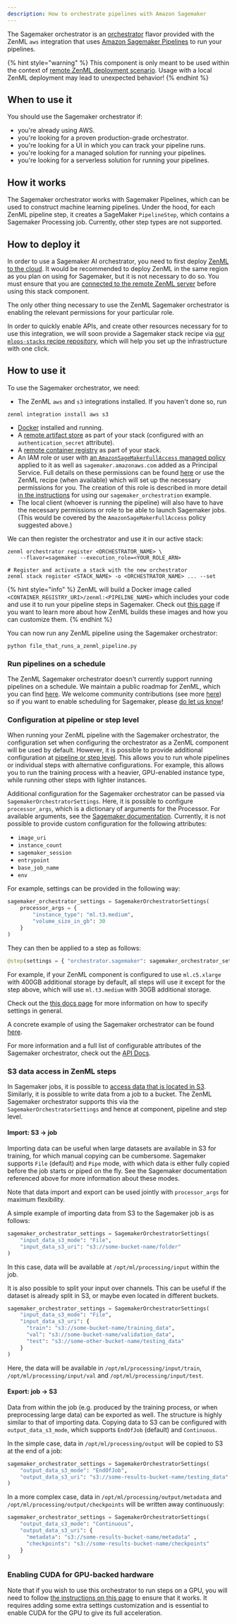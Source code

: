 ```yaml
---
description: How to orchestrate pipelines with Amazon Sagemaker
---
```


The Sagemaker orchestrator is an [orchestrator](./orchestrators.md) flavor provided
with the ZenML `aws` integration that uses [Amazon Sagemaker Pipelines](https://sagemaker-examples.readthedocs.io/en/latest/sagemaker-pipelines/index.html)
to run your pipelines.

{% hint style="warning" %}
This component is only meant to be used within the context of [remote ZenML deployment scenario](../../getting-started/deploying-zenml/deploying-zenml.md). Usage with a local ZenML deployment may lead to unexpected behavior!
{% endhint %}

## When to use it

You should use the Sagemaker orchestrator if:
* you're already using AWS.
* you're looking for a proven production-grade orchestrator.
* you're looking for a UI in which you can track your pipeline runs.
* you're looking for a managed solution for running your pipelines.
* you're looking for a serverless solution for running your pipelines.

## How it works
The Sagemaker orchestrator works with Sagemaker Pipelines, which can be used to construct machine learning pipelines. Under the hood, for each ZenML pipeline step, it creates a SageMaker `PipelineStep`, which contains a Sagemaker Processing job. Currently, other step types are not supported.

## How to deploy it

In order to use a Sagemaker AI orchestrator, you need to first deploy [ZenML to the
cloud](../../getting-started/deploying-zenml/deploying-zenml.md). It would be
recommended to deploy ZenML in the same region as you plan on using for
Sagemaker, but it is not necessary to do so. You must ensure that you are
[connected to the remote ZenML
server](../../starter-guide/production-fundamentals/production-fundamentals.md) before using this
stack component.

The only other thing necessary to use the ZenML Sagemaker orchestrator is
enabling the relevant permissions for your particular role.

In order to quickly enable APIs, and create other resources necessary for to use
this integration, we will soon provide a Sagemaker stack
recipe via [our `mlops-stacks` recipe repository](https://github.com/zenml-io/mlops-stacks), which
will help you set up the infrastructure with one click.

## How to use it

To use the Sagemaker orchestrator, we need:

* The ZenML `aws` and `s3` integrations installed. If you haven't done so, run 

```shell
zenml integration install aws s3
```

* [Docker](https://www.docker.com) installed and running.
* A [remote artifact store](../artifact-stores/artifact-stores.md) as part of 
your stack (configured with an `authentication_secret` attribute).
* A [remote container registry](../container-registries/container-registries.md) 
as part of your stack.
* An IAM role or user with [an `AmazonSageMakerFullAccess` managed policy](https://docs.aws.amazon.com/sagemaker/latest/dg/security-iam-awsmanpol.html) applied to it
  as well as `sagemaker.amazonaws.com` added as a Principal Service. Full
  details on these permissions can be found
  [here](https://docs.aws.amazon.com/sagemaker/latest/dg/sagemaker-roles.html)
  or use the ZenML recipe (when available) which will set up the necessary
    permissions for you. The creation of this role is described in more detail
    [in the instructions](https://github.com/zenml-io/zenml/tree/main/examples/sagemaker_orchestration) for using our `sagemaker_orchestration` example.
* The local client (whoever is running the pipeline) will also have to have the
  necessary permissions or role to be able to launch Sagemaker jobs. (This would
  be covered by the `AmazonSageMakerFullAccess` policy suggested above.)

We can then register the orchestrator and use it in our active stack:
```shell
zenml orchestrator register <ORCHESTRATOR_NAME> \
    --flavor=sagemaker --execution_role=<YOUR_ROLE_ARN>

# Register and activate a stack with the new orchestrator
zenml stack register <STACK_NAME> -o <ORCHESTRATOR_NAME> ... --set
```

{% hint style="info" %}
ZenML will build a Docker image called `<CONTAINER_REGISTRY_URI>/zenml:<PIPELINE_NAME>`
which includes your code and use it to run your pipeline steps in Sagemaker. 
Check out [this page](../../starter-guide/production-fundamentals/containerization.md)
if you want to learn more about how ZenML builds these images and
how you can customize them.
{% endhint %}

You can now run any ZenML pipeline using the Sagemaker orchestrator:
```shell
python file_that_runs_a_zenml_pipeline.py
```

### Run pipelines on a schedule

The ZenML Sagemaker orchestrator doesn't currently support running pipelines on
a schedule. We maintain a public roadmap for ZenML, which you can find
[here](https://zenml.io/roadmap). We welcome community contributions (see more
[here](https://github.com/zenml-io/zenml/blob/main/CONTRIBUTING.md)) so if you
want to enable scheduling for Sagemaker, please [do let us
know](https://zenml.io/slack-invite)!

### Configuration at pipeline or step level
When running your ZenML pipeline with the Sagemaker orchestrator, the configuration set when configuring the orchestrator as a ZenML component will be used by default. However, it is possible to provide additional configuration at [pipeline or step level](../../advanced-guide/pipelines/settings#how-to-use-settings). This allows you to run whole pipelines or individual steps with alternative configurations. For example, this allows you to run the training process with a heavier, GPU-enabled instance type, while running other steps with lighter instances.

Additional configuration for the Sagemaker orchestrator can be passed via `SagemakerOrchestratorSettings`. Here, it is possible to configure `processor_args`, which is a dictionary of arguments for the Processor. For available arguments, see the [Sagemaker documentation](https://sagemaker.readthedocs.io/en/stable/api/training/processing.html#sagemaker.processing.Processor). Currently, it is not possible to provide custom configuration for the following attributes:

* `image_uri`
* `instance_count`
* `sagemaker_session`
* `entrypoint`
* `base_job_name`
* `env`

For example, settings can be provided in the following way:

```python
sagemaker_orchestrator_settings = SagemakerOrchestratorSettings(
    processor_args = {
        "instance_type": "ml.t3.medium",
        "volume_size_in_gb": 30
    }
)
```

They can then be applied to a step as follows:

```python
@step(settings = { "orchestrator.sagemaker": sagemaker_orchestrator_settings })
```

For example, if your ZenML component is configured to use `ml.c5.xlarge` with 400GB additional storage by default, all steps will use it except for the step above, which will use `ml.t3.medium` with 30GB additional storage.

Check out the [this docs page](../..//advanced-guide/pipelines/settings.md)
for more information on how to specify settings in general.

A concrete example of using the Sagemaker orchestrator can be found 
[here](https://github.com/zenml-io/zenml/tree/main/examples/sagemaker_orchestration).

For more information and a full list of configurable attributes of the Sagemaker 
orchestrator, check out the [API Docs](https://apidocs.zenml.io/latest/integration_code_docs/integrations-aws/#zenml.integrations.aws.orchestrators.sagemaker_orchestrator.SagemakerOrchestrator).

### S3 data access in ZenML steps
In Sagemaker jobs, it is possible to [access data that is located in S3](https://docs.aws.amazon.com/sagemaker/latest/dg/model-access-training-data.html). Similarly, it is possible to write data from a job to a bucket. The ZenML Sagemaker orchestrator supports this via the `SagemakerOrchestratorSettings` and hence at component, pipeline and step level.

#### Import: S3 -> job
Importing data can be useful when large datasets are available in S3 for training, for which manual copying can be cumbersome. Sagemaker supports `File` (default) and `Pipe` mode, with which data is either fully copied before the job starts or piped on the fly. See the Sagemaker documentation referenced above for more information about these modes.

Note that data import and export can be used jointly with `processor_args` for maximum flexibility.

A simple example of importing data from S3 to the Sagemaker job is as follows:

```python
sagemaker_orchestrator_settings = SagemakerOrchestratorSettings(
    "input_data_s3_mode": "File",
    "input_data_s3_uri": "s3://some-bucket-name/folder" 
)
```

In this case, data will be available at `/opt/ml/processing/input` within the job.

It is also possible to split your input over channels. This can be useful if the dataset is already split in S3, or maybe even located in different buckets.

```python
sagemaker_orchestrator_settings = SagemakerOrchestratorSettings(
    "input_data_s3_mode": "File",
    "input_data_s3_uri": {
      "train": "s3://some-bucket-name/training_data",
      "val": "s3://some-bucket-name/validation_data",
      "test": "s3://some-other-bucket-name/testing_data" 
    }
)
```

Here, the data will be available in `/opt/ml/processing/input/train`, `/opt/ml/processing/input/val` and `/opt/ml/processing/input/test`.

#### Export: job -> S3
Data from within the job (e.g. produced by the training process, or when preprocessing large data) can be exported as well. The structure is highly similar to that of importing data. Copying data to S3 can be configured with `output_data_s3_mode`, which supports `EndOfJob` (default) and `Continuous`.

In the simple case, data in `/opt/ml/processing/output` will be copied to S3 at the end of a job:

```python
sagemaker_orchestrator_settings = SagemakerOrchestratorSettings(
    "output_data_s3_mode": "EndOfJob",
    "output_data_s3_uri": "s3://some-results-bucket-name/testing_data"
)
```

In a more complex case, data in `/opt/ml/processing/output/metadata` and `/opt/ml/processing/output/checkpoints` will be written away continuously:

```python
sagemaker_orchestrator_settings = SagemakerOrchestratorSettings(
    "output_data_s3_mode": "Continuous",
    "output_data_s3_uri": {
      "metadata": "s3://some-results-bucket-name/metadata" ,
      "checkpoints": "s3://some-results-bucket-name/checkpoints" 
    }
)
```

### Enabling CUDA for GPU-backed hardware

Note that if you wish to use this orchestrator to run steps on a GPU, you will
need to follow [the instructions on this
page](../../advanced-guide/pipelines/gpu-hardware.md) to ensure that it works.
It requires adding some extra settings customization and is essential to enable
CUDA for the GPU to give its full acceleration.
